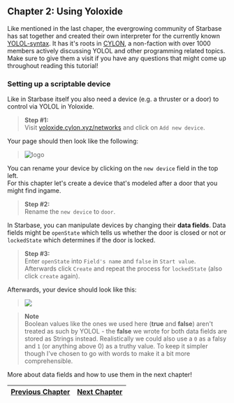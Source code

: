 ## Chapter 2: Using Yoloxide

Like mentioned in the last chaper, the evergrowing community of Starbase has sat together and created their own interpreter for the currently known [YOLOL-syntax](https://wiki.starbasegame.com/index.php/YOLOL). It has it's roots in [CYLON](https://discord.gg/rmu6aCr), a non-faction with over 1000 members actively discussing YOLOL and other programming related topics. Make sure to give them a visit if you have any questions that might come up throughout reading this tutorial!

### Setting up a scriptable device

Like in Starbase itself you also need a device (e.g. a thruster or a door) to control via YOLOL in Yoloxide.<br>

>**Step #1:**<br>
>Visit [yoloxide.cylon.xyz/networks](https://yoloxide.cylon.xyz/networks) and click on `Add new device`.

Your page should then look like the following:

>![logo](https://i.imgur.com/CmpZi26.png)
>
You can rename your device by clicking on the `new device` field in the top left.<br>
For this chapter let's create a device that's modeled after a door that you might find ingame.
>**Step #2:**<br>
>Rename the `new device` to `door`.

In Starbase, you can manipulate devices by changing their **data fields**. Data fields might be `openState` which tells us whether the door is closed or not or `lockedState` which determines if the door is locked.<br>

>**Step #3:**<br>
>Enter `openState` into `Field's name` and `false` in `Start value`. Afterwards click `Create` and repeat the process for `lockedState` (also click `create` again).

Afterwards, your device should look like this:

>![](https://i.imgur.com/o1VdKdw.png)

>**Note**<br>
>Boolean values like the ones we used here (**true** and **false**) aren't treated as such by YOLOL - the **false** we wrote for both data fields are stored as Strings instead.
>Realistically we could also use a `0` as a falsy and `1` (or anything above 0) as a truthy value. To keep it simpler though I've chosen to go with words to make it a bit more comprehensible.

More about data fields and how to use them in the next chapter!

|[Previous Chapter](c1.md)|[Next Chapter](c3.md)|
|:-:|:-:|
